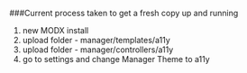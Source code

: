 ###Current process taken to get a fresh copy up and running

1. new MODX install 
2. upload folder - manager/templates/a11y
3. upload folder - manager/controllers/a11y
4. go to settings and change Manager Theme to a11y
